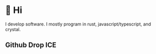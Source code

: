 # 👋 Hi
I develop software. I mostly program in rust, javascript/typescript, and crystal.

## Github Drop ICE
